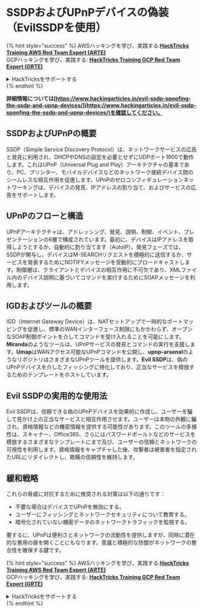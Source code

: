 # SSDPおよびUPnPデバイスの偽装（EvilSSDPを使用）

{% hint style="success" %}
AWSハッキングを学び、実践する:<img src="/.gitbook/assets/arte.png" alt="" data-size="line">[**HackTricks Training AWS Red Team Expert (ARTE)**](https://training.hacktricks.xyz/courses/arte)<img src="/.gitbook/assets/arte.png" alt="" data-size="line">\
GCPハッキングを学び、実践する: <img src="/.gitbook/assets/grte.png" alt="" data-size="line">[**HackTricks Training GCP Red Team Expert (GRTE)**<img src="/.gitbook/assets/grte.png" alt="" data-size="line">](https://training.hacktricks.xyz/courses/grte)

<details>

<summary>HackTricksをサポートする</summary>

* [**サブスクリプションプラン**](https://github.com/sponsors/carlospolop)を確認してください!
* **💬 [**Discordグループ**](https://discord.gg/hRep4RUj7f)または[**Telegramグループ**](https://t.me/peass)に参加するか、**Twitter** 🐦 [**@hacktricks\_live**](https://twitter.com/hacktricks\_live)**をフォローしてください。**
* **[**HackTricks**](https://github.com/carlospolop/hacktricks)および[**HackTricks Cloud**](https://github.com/carlospolop/hacktricks-cloud)のGitHubリポジトリにPRを提出してハッキングトリックを共有してください。**

</details>
{% endhint %}

**詳細情報については[https://www.hackingarticles.in/evil-ssdp-spoofing-the-ssdp-and-upnp-devices/](https://www.hackingarticles.in/evil-ssdp-spoofing-the-ssdp-and-upnp-devices/)を確認してください。**

## **SSDPおよびUPnPの概要**

SSDP（Simple Service Discovery Protocol）は、ネットワークサービスの広告と発見に利用され、DHCPやDNSの設定を必要とせずにUDPポート1900で動作します。これはUPnP（Universal Plug and Play）アーキテクチャの基本であり、PC、プリンター、モバイルデバイスなどのネットワーク接続デバイス間のシームレスな相互作用を促進します。UPnPのゼロコンフィギュレーションネットワーキングは、デバイスの発見、IPアドレスの割り当て、およびサービスの広告をサポートします。

## **UPnPのフローと構造**

UPnPアーキテクチャは、アドレッシング、発見、説明、制御、イベント、プレゼンテーションの6層で構成されています。最初に、デバイスはIPアドレスを取得しようとするか、自動的に割り当てます（AutoIP）。発見フェーズでは、SSDPが関与し、デバイスはM-SEARCHリクエストを積極的に送信するか、サービスを発表するためにNOTIFYメッセージを受動的にブロードキャストします。制御層は、クライアントとデバイスの相互作用に不可欠であり、XMLファイル内のデバイス説明に基づいてコマンドを実行するためにSOAPメッセージを利用します。

## **IGDおよびツールの概要**

IGD（Internet Gateway Device）は、NATセットアップで一時的なポートマッピングを促進し、標準のWANインターフェース制限にもかかわらず、オープンなSOAP制御ポイントを介してコマンドを受け入れることを可能にします。**Miranda**のようなツールは、UPnPサービスの発見とコマンドの実行を支援します。**Umap**はWANアクセス可能なUPnPコマンドを公開し、**upnp-arsenal**のようなリポジトリはさまざまなUPnPツールを提供します。**Evil SSDP**は、偽のUPnPデバイスを介したフィッシングに特化しており、正当なサービスを模倣するためのテンプレートをホストしています。

## **Evil SSDPの実用的な使用法**

Evil SSDPは、信頼できる偽のUPnPデバイスを効果的に作成し、ユーザーを騙して見かけ上の正当なサービスと相互作用させます。ユーザーは本物の外観に騙され、資格情報などの機密情報を提供する可能性があります。このツールの多様性は、スキャナー、Office365、さらにはパスワードボールトなどのサービスを模倣するさまざまなテンプレートにまで及び、ユーザーの信頼とネットワークの可視性を利用します。資格情報をキャプチャした後、攻撃者は被害者を指定されたURLにリダイレクトし、欺瞞の信頼性を維持します。

## **緩和戦略**

これらの脅威に対抗するために推奨される対策は以下の通りです：

- 不要な場合はデバイスでUPnPを無効にする。
- ユーザーにフィッシングとネットワークセキュリティについて教育する。
- 暗号化されていない機密データのネットワークトラフィックを監視する。

要するに、UPnPは便利さとネットワークの流動性を提供しますが、同時に潜在的な悪用の扉を開くことにもなります。意識と積極的な防御がネットワークの整合性を確保する鍵です。

{% hint style="success" %}
AWSハッキングを学び、実践する:<img src="/.gitbook/assets/arte.png" alt="" data-size="line">[**HackTricks Training AWS Red Team Expert (ARTE)**](https://training.hacktricks.xyz/courses/arte)<img src="/.gitbook/assets/arte.png" alt="" data-size="line">\
GCPハッキングを学び、実践する: <img src="/.gitbook/assets/grte.png" alt="" data-size="line">[**HackTricks Training GCP Red Team Expert (GRTE)**<img src="/.gitbook/assets/grte.png" alt="" data-size="line">](https://training.hacktricks.xyz/courses/grte)

<details>

<summary>HackTricksをサポートする</summary>

* [**サブスクリプションプラン**](https://github.com/sponsors/carlospolop)を確認してください!
* **💬 [**Discordグループ**](https://discord.gg/hRep4RUj7f)または[**Telegramグループ**](https://t.me/peass)に参加するか、**Twitter** 🐦 [**@hacktricks\_live**](https://twitter.com/hacktricks\_live)**をフォローしてください。**
* **[**HackTricks**](https://github.com/carlospolop/hacktricks)および[**HackTricks Cloud**](https://github.com/carlospolop/hacktricks-cloud)のGitHubリポジトリにPRを提出してハッキングトリックを共有してください。**

</details>
{% endhint %}
